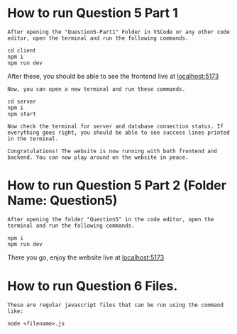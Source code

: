 # How to run Question 5 Part 1
    After opening the "Question5-Part1" Folder in VSCode or any other code editor, open the terminal and run the following commands.
```
cd client
npm i
npm run dev
```
After these, you should be able to see the frontend live at [localhost:5173](https://localhost:5173)

    Now, you can open a new terminal and run these commands.

```
cd server
npm i
npm start
```
    Now check the terminal for server and database connection status. If everything goes right, you should be able to see success lines printed in the terminal.

    Congratulations! The website is now running with both frontend and backend. You can now play around on the website in peace.

# How to run Question 5 Part 2 (Folder Name: Question5)
    After opening the folder "Question5" in the code editor, open the terminal and run the following commands.
```
npm i
npm run dev
```
There you go, enjoy the website live at [localhost:5173](https://localhost:5173)

# How to run Question 6 Files.
    These are regular javascript files that can be run using the command like:
`node <filename>.js`
